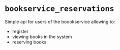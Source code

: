 # `bookservice_reservations`

Simple api for users of the boookservice allowing to:

- register
- viewing books in the system
- reserving books